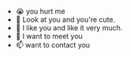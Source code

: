 - 😭 you hurt me
- 👀 Look at you and you're cute.
- 🌱 I like you and like it very much.
- 💞️ I want to meet you
- 📫 want to contact you

<!---
fophack/fophack is a ✨ special ✨ repository because its `README.md` (this file) appears on your GitHub profile.
You can click the Preview link to take a look at your changes.
--->
